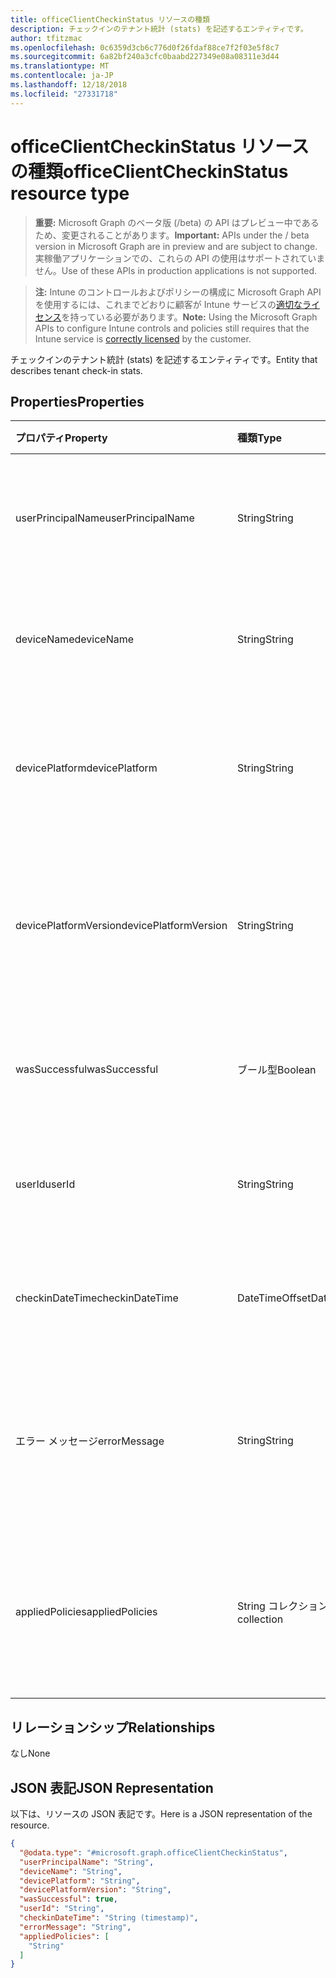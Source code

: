 ```yaml
---
title: officeClientCheckinStatus リソースの種類
description: チェックインのテナント統計 (stats) を記述するエンティティです。
author: tfitzmac
ms.openlocfilehash: 0c6359d3cb6c776d0f26fdaf88ce7f2f03e5f8c7
ms.sourcegitcommit: 6a82bf240a3cfc0baabd227349e08a08311e3d44
ms.translationtype: MT
ms.contentlocale: ja-JP
ms.lasthandoff: 12/18/2018
ms.locfileid: "27331718"
---
```

# <a name="officeclientcheckinstatus-resource-type"></a><span data-ttu-id="b1137-103">officeClientCheckinStatus リソースの種類</span><span class="sxs-lookup"><span data-stu-id="b1137-103">officeClientCheckinStatus resource type</span></span>

> <span data-ttu-id="b1137-104">**重要:** Microsoft Graph のベータ版 (/beta) の API はプレビュー中であるため、変更されることがあります。</span><span class="sxs-lookup"><span data-stu-id="b1137-104">**Important:** APIs under the / beta version in Microsoft Graph are in preview and are subject to change.</span></span> <span data-ttu-id="b1137-105">実稼働アプリケーションでの、これらの API の使用はサポートされていません。</span><span class="sxs-lookup"><span data-stu-id="b1137-105">Use of these APIs in production applications is not supported.</span></span>

> <span data-ttu-id="b1137-106">**注:** Intune のコントロールおよびポリシーの構成に Microsoft Graph API を使用するには、これまでどおりに顧客が Intune サービスの[適切なライセンス](https://go.microsoft.com/fwlink/?linkid=839381)を持っている必要があります。</span><span class="sxs-lookup"><span data-stu-id="b1137-106">**Note:** Using the Microsoft Graph APIs to configure Intune controls and policies still requires that the Intune service is [correctly licensed](https://go.microsoft.com/fwlink/?linkid=839381) by the customer.</span></span>

<span data-ttu-id="b1137-107">チェックインのテナント統計 (stats) を記述するエンティティです。</span><span class="sxs-lookup"><span data-stu-id="b1137-107">Entity that describes  tenant check-in stats.</span></span>
## <a name="properties"></a><span data-ttu-id="b1137-108">Properties</span><span class="sxs-lookup"><span data-stu-id="b1137-108">Properties</span></span>
|<span data-ttu-id="b1137-109">プロパティ</span><span class="sxs-lookup"><span data-stu-id="b1137-109">Property</span></span>|<span data-ttu-id="b1137-110">種類</span><span class="sxs-lookup"><span data-stu-id="b1137-110">Type</span></span>|<span data-ttu-id="b1137-111">説明</span><span class="sxs-lookup"><span data-stu-id="b1137-111">Description</span></span>|
|:---|:---|:---|
|<span data-ttu-id="b1137-112">userPrincipalName</span><span class="sxs-lookup"><span data-stu-id="b1137-112">userPrincipalName</span></span>|<span data-ttu-id="b1137-113">String</span><span class="sxs-lookup"><span data-stu-id="b1137-113">String</span></span>|<span data-ttu-id="b1137-114">ユーザー プリンシパル名は、デバイスを使用します。</span><span class="sxs-lookup"><span data-stu-id="b1137-114">User principal name using the device.</span></span>|
|<span data-ttu-id="b1137-115">deviceName</span><span class="sxs-lookup"><span data-stu-id="b1137-115">deviceName</span></span>|<span data-ttu-id="b1137-116">String</span><span class="sxs-lookup"><span data-stu-id="b1137-116">String</span></span>|<span data-ttu-id="b1137-117">チェックインしようとするデバイスの名前。</span><span class="sxs-lookup"><span data-stu-id="b1137-117">Device name trying to check-in.</span></span>|
|<span data-ttu-id="b1137-118">devicePlatform</span><span class="sxs-lookup"><span data-stu-id="b1137-118">devicePlatform</span></span>|<span data-ttu-id="b1137-119">String</span><span class="sxs-lookup"><span data-stu-id="b1137-119">String</span></span>|<span data-ttu-id="b1137-120">デバイスのプラットフォームにチェックインしようとします。</span><span class="sxs-lookup"><span data-stu-id="b1137-120">Device platform trying to check-in.</span></span>|
|<span data-ttu-id="b1137-121">devicePlatformVersion</span><span class="sxs-lookup"><span data-stu-id="b1137-121">devicePlatformVersion</span></span>|<span data-ttu-id="b1137-122">String</span><span class="sxs-lookup"><span data-stu-id="b1137-122">String</span></span>|<span data-ttu-id="b1137-123">デバイス プラットフォームのバージョンがチェックインをしようとします。</span><span class="sxs-lookup"><span data-stu-id="b1137-123">Device platform version trying to check-in.</span></span>|
|<span data-ttu-id="b1137-124">wasSuccessful</span><span class="sxs-lookup"><span data-stu-id="b1137-124">wasSuccessful</span></span>|<span data-ttu-id="b1137-125">ブール型</span><span class="sxs-lookup"><span data-stu-id="b1137-125">Boolean</span></span>|<span data-ttu-id="b1137-126">最後のチェックインが正常に完了しました。 場合、</span><span class="sxs-lookup"><span data-stu-id="b1137-126">If the last checkin was successful.</span></span>|
|<span data-ttu-id="b1137-127">userId</span><span class="sxs-lookup"><span data-stu-id="b1137-127">userId</span></span>|<span data-ttu-id="b1137-128">String</span><span class="sxs-lookup"><span data-stu-id="b1137-128">String</span></span>|<span data-ttu-id="b1137-129">デバイスを使用してユーザーの識別子です。</span><span class="sxs-lookup"><span data-stu-id="b1137-129">User identifier using the device.</span></span>|
|<span data-ttu-id="b1137-130">checkinDateTime</span><span class="sxs-lookup"><span data-stu-id="b1137-130">checkinDateTime</span></span>|<span data-ttu-id="b1137-131">DateTimeOffset</span><span class="sxs-lookup"><span data-stu-id="b1137-131">DateTimeOffset</span></span>|<span data-ttu-id="b1137-132">最後デバイス チェックの時間 (utc) です。</span><span class="sxs-lookup"><span data-stu-id="b1137-132">Last device check-in time in UTC.</span></span>|
|<span data-ttu-id="b1137-133">エラー メッセージ</span><span class="sxs-lookup"><span data-stu-id="b1137-133">errorMessage</span></span>|<span data-ttu-id="b1137-134">String</span><span class="sxs-lookup"><span data-stu-id="b1137-134">String</span></span>|<span data-ttu-id="b1137-135">最後のチェックインに関連付けられている場合のエラー メッセージです。</span><span class="sxs-lookup"><span data-stu-id="b1137-135">Error message if any associated for the last checkin.</span></span>|
|<span data-ttu-id="b1137-136">appliedPolicies</span><span class="sxs-lookup"><span data-stu-id="b1137-136">appliedPolicies</span></span>|<span data-ttu-id="b1137-137">String コレクション</span><span class="sxs-lookup"><span data-stu-id="b1137-137">String collection</span></span>|<span data-ttu-id="b1137-138">ポリシーの一覧では、最後のチェックインと、デバイスに配信されます。</span><span class="sxs-lookup"><span data-stu-id="b1137-138">List of policies delivered to the device as last checkin.</span></span>|

## <a name="relationships"></a><span data-ttu-id="b1137-139">リレーションシップ</span><span class="sxs-lookup"><span data-stu-id="b1137-139">Relationships</span></span>
<span data-ttu-id="b1137-140">なし</span><span class="sxs-lookup"><span data-stu-id="b1137-140">None</span></span>
## <a name="json-representation"></a><span data-ttu-id="b1137-141">JSON 表記</span><span class="sxs-lookup"><span data-stu-id="b1137-141">JSON Representation</span></span>
<span data-ttu-id="b1137-142">以下は、リソースの JSON 表記です。</span><span class="sxs-lookup"><span data-stu-id="b1137-142">Here is a JSON representation of the resource.</span></span>
<!-- {
  "blockType": "resource",
  "keyProperty": "id",
  "@odata.type": "microsoft.graph.officeClientCheckinStatus"
}
-->
``` json
{
  "@odata.type": "#microsoft.graph.officeClientCheckinStatus",
  "userPrincipalName": "String",
  "deviceName": "String",
  "devicePlatform": "String",
  "devicePlatformVersion": "String",
  "wasSuccessful": true,
  "userId": "String",
  "checkinDateTime": "String (timestamp)",
  "errorMessage": "String",
  "appliedPolicies": [
    "String"
  ]
}
```



